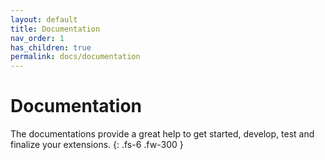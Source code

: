 ```yaml
---
layout: default
title: Documentation
nav_order: 1
has_children: true
permalink: docs/documentation
---
```


# Documentation

The documentations provide a great help to get started, develop, test and finalize your extensions.
{: .fs-6 .fw-300 }
